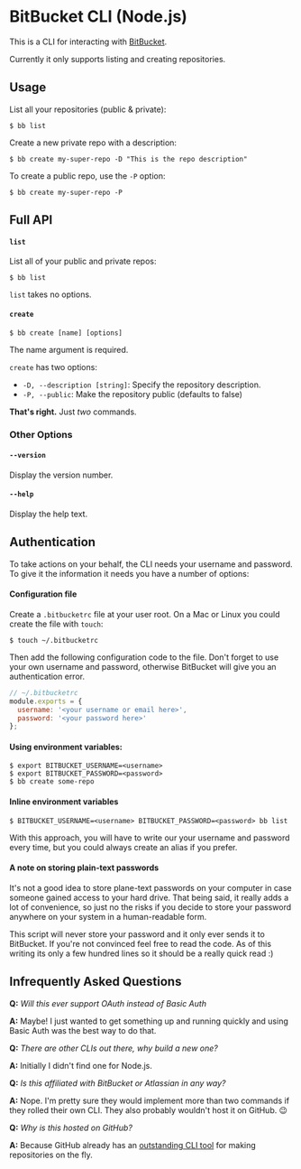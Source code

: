 # BitBucket CLI (Node.js)

This is a CLI for interacting with [BitBucket][bb].

[bb]: https://bitbucket.org/

Currently it only supports listing and creating repositories.

## Usage

List all your repositories (public & private):

```
$ bb list
```

Create a new private repo with a description:

```
$ bb create my-super-repo -D "This is the repo description"
```

To create a public repo, use the `-P` option:

```
$ bb create my-super-repo -P
```

## Full API

#### `list`

List all of your public and private repos:

```
$ bb list
```

`list` takes no options.

#### `create`

```
$ bb create [name] [options]
```

The name argument is required.

`create` has two options:

* `-D, --description [string]`: Specify the repository description. 
* `-P, --public`: Make the repository public (defaults to false)

**That's right.** Just _two_ commands.

### Other Options

#### `--version`

Display the version number.

#### `--help`

Display the help text.

## Authentication

To take actions on your behalf, the CLI needs your username and password. To give it the information it needs you have a number of options:

#### Configuration file

Create a `.bitbucketrc` file at your user root. On a Mac or Linux you could create the file with `touch`:

```
$ touch ~/.bitbucketrc
```

Then add the following configuration code to the file. Don't forget to use your own username and password, otherwise BitBucket will give you an authentication error.

```js
// ~/.bitbucketrc
module.exports = {
  username: '<your username or email here>',
  password: '<your password here>'
};
```

#### Using environment variables:

```
$ export BITBUCKET_USERNAME=<username>
$ export BITBUCKET_PASSWORD=<password>
$ bb create some-repo
```

#### Inline environment variables

```
$ BITBUCKET_USERNAME=<username> BITBUCKET_PASSWORD=<password> bb list
```

With this approach, you will have to write our your username and password every time, but you could always create an alias if you prefer.

#### A note on storing plain-text passwords

It's not a good idea to store plane-text passwords on your computer in case someone gained access to your hard drive. That being said, it really adds a lot of convenience, so just no the risks if you decide to store your password anywhere on your system in a human-readable form.

This script will never store your password and it only ever sends it to BitBucket. If you're not convinced feel free to read the code. As of this writing its only a few hundred lines so it should be a really quick read :)

## Infrequently Asked Questions

**Q:** _Will this ever support OAuth instead of Basic Auth_

**A:** Maybe! I just wanted to get something up and running quickly and using Basic Auth was the best way to do that.

**Q:** _There are other CLIs out there, why build a new one?_

**A:** Initially I didn't find one for Node.js.

**Q:** _Is this affiliated with BitBucket or Atlassian in any way?_

**A:** Nope. I'm pretty sure they would implement more than two commands if they rolled their own CLI. They also probably wouldn't host it on GitHub. :wink:

**Q:** _Why is this hosted on GitHub?_

**A:** Because GitHub already has an [outstanding CLI tool][hub] for making repositories on the fly.

[hub]: https://hub.github.com/
